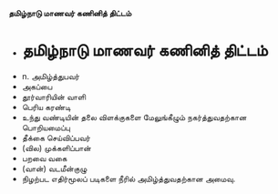 **தமிழ்நாடு மாணவர் கணினித் திட்டம்**
- # தமிழ்நாடு மாணவர் கணினித் திட்டம்
- n. அமிழ்த்துபவர்
- அகப்பை
- தூர்வாரியின் வாளி
- பெரிய கரண்டி
- உந்து வண்டியின் தலை விளக்குகளை மேலுங்கீழும் நகர்த்துவதற்கான பொறியமைப்பு
- தீக்கை செய்விப்பவர்
- (வில) முக்களிப்பான்
- பறவை வகை
- (வான்) வடமீன்குழு
- நிழற்பட எதிர்மூலப் படிகளை நீரில் அமிழ்த்துவதற்கான அமைவு.

